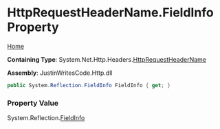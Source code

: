 # HttpRequestHeaderName\.FieldInfo Property

[Home](../../../../README.md)

**Containing Type**: System\.Net\.Http\.Headers\.[HttpRequestHeaderName](../README.md)

**Assembly**: JustinWritesCode\.Http\.dll

```csharp
public System.Reflection.FieldInfo FieldInfo { get; }
```

### Property Value

System\.Reflection\.[FieldInfo](https://docs.microsoft.com/en-us/dotnet/api/system.reflection.fieldinfo)


